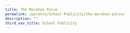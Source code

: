 ```yaml
---
title: The Merahan Pulse
permalink: /parents/School-Publicity/the-merahan-pulse/
description: ""
third_nav_title: School Publicity
---
```

